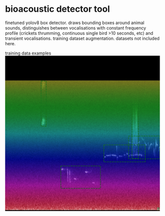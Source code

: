 # bioacoustic detector tool
finetuned yolov8 box detector.
draws bounding boxes around animal sounds, distinguishes between vocalisations with constant frequency profile (crickets thrumming, continuous single bird >10 seconds, etc) and transient vocalisations.
training dataset augmentation. datasets not included here.

training data examples
!['training data example'](log/training_data_example_26.png)
